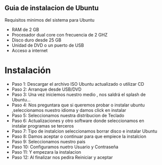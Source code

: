 
## Guia de instalacion de Ubuntu 

Requisitos minimos del sistema para Ubuntu 

- RAM de 2 GB
- Procesador dual core con frecuencia de  2 GHZ
- Disco duro desde 25 GB
- Unidad  de DVD o un puerto de USB 
- Acceso a internet

# Instalación

- Paso 1: Descargar el archivo ISO Ubuntu actualizado o utilizar CD 
- Paso 2: Arranque desde USB/DVD 
- Paso 3: Una vez iniciemos nuestro medio , nos saldrá el splash de Ubuntu...
- Paso 4: Nos preguntara que si queremos probar o instalar ubuntu ,seleccionamos nuestro idioma y damos click en instalar 
- Paso 5: Seleccionamos nuestra distribucion de Teclado
- Paso 6: Actualizaciones y otro software donde seleccionamos en instalar programas se terceros 
- Paso 7: Tipo de instalcion seleccionamos borrar disco e instalar Ubuntu 
- Paso 8: Damos aceptar o continuar para que empiece la instalcion 
- Paso 9: Seleccionamos nuestro pais 
- Paso 10: Configuramos nuetro Usuario y Contraseña 
- Paso 11: Y empezara la instalacion 
- Paso 12: Al finalizar nos pedira Reiniciar y aceptar 